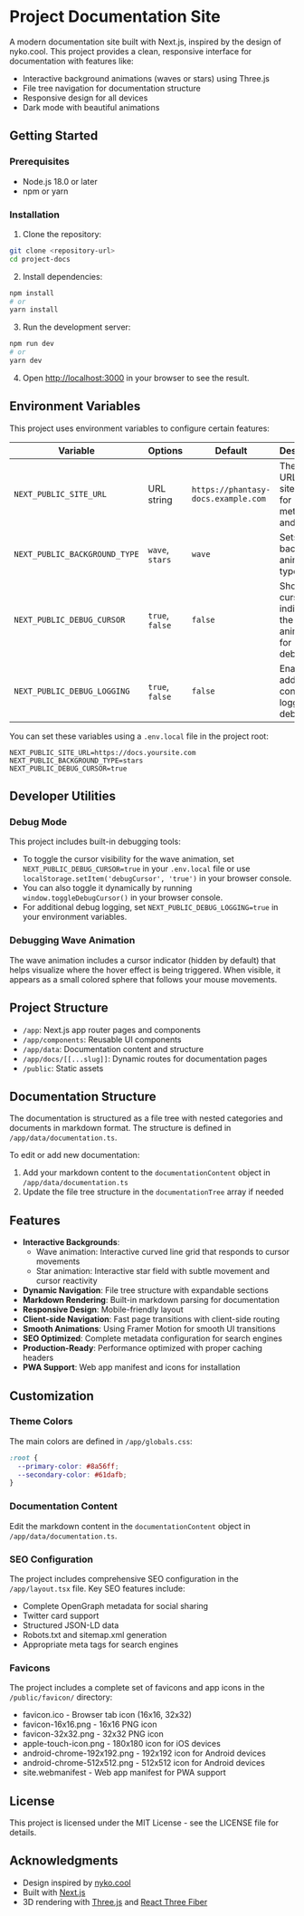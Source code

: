 # Project Documentation Site

A modern documentation site built with Next.js, inspired by the design of nyko.cool. This project provides a clean, responsive interface for documentation with features like:

- Interactive background animations (waves or stars) using Three.js
- File tree navigation for documentation structure
- Responsive design for all devices
- Dark mode with beautiful animations

## Getting Started

### Prerequisites

- Node.js 18.0 or later
- npm or yarn

### Installation

1. Clone the repository:
```bash
git clone <repository-url>
cd project-docs
```

2. Install dependencies:
```bash
npm install
# or
yarn install
```

3. Run the development server:
```bash
npm run dev
# or
yarn dev
```

4. Open [http://localhost:3000](http://localhost:3000) in your browser to see the result.

## Environment Variables

This project uses environment variables to configure certain features:

| Variable | Options | Default | Description |
|----------|---------|---------|-------------|
| `NEXT_PUBLIC_SITE_URL` | URL string | `https://phantasy-docs.example.com` | The base URL of the site used for metadata and SEO |
| `NEXT_PUBLIC_BACKGROUND_TYPE` | `wave`, `stars` | `wave` | Sets the background animation type |
| `NEXT_PUBLIC_DEBUG_CURSOR` | `true`, `false` | `false` | Shows a cursor indicator on the wave animation for debugging |
| `NEXT_PUBLIC_DEBUG_LOGGING` | `true`, `false` | `false` | Enables additional console logging for debugging |

You can set these variables using a `.env.local` file in the project root:

```
NEXT_PUBLIC_SITE_URL=https://docs.yoursite.com
NEXT_PUBLIC_BACKGROUND_TYPE=stars
NEXT_PUBLIC_DEBUG_CURSOR=true
```

## Developer Utilities

### Debug Mode

This project includes built-in debugging tools:

- To toggle the cursor visibility for the wave animation, set `NEXT_PUBLIC_DEBUG_CURSOR=true` in your `.env.local` file or use `localStorage.setItem('debugCursor', 'true')` in your browser console.
- You can also toggle it dynamically by running `window.toggleDebugCursor()` in your browser console.
- For additional debug logging, set `NEXT_PUBLIC_DEBUG_LOGGING=true` in your environment variables.

### Debugging Wave Animation

The wave animation includes a cursor indicator (hidden by default) that helps visualize where the hover effect is being triggered. When visible, it appears as a small colored sphere that follows your mouse movements.

## Project Structure

- `/app`: Next.js app router pages and components
- `/app/components`: Reusable UI components
- `/app/data`: Documentation content and structure
- `/app/docs/[[...slug]]`: Dynamic routes for documentation pages
- `/public`: Static assets

## Documentation Structure

The documentation is structured as a file tree with nested categories and documents in markdown format. The structure is defined in `/app/data/documentation.ts`.

To edit or add new documentation:

1. Add your markdown content to the `documentationContent` object in `/app/data/documentation.ts`
2. Update the file tree structure in the `documentationTree` array if needed

## Features

- **Interactive Backgrounds**:
  - Wave animation: Interactive curved line grid that responds to cursor movements
  - Star animation: Interactive star field with subtle movement and cursor reactivity
- **Dynamic Navigation**: File tree structure with expandable sections
- **Markdown Rendering**: Built-in markdown parsing for documentation
- **Responsive Design**: Mobile-friendly layout
- **Client-side Navigation**: Fast page transitions with client-side routing
- **Smooth Animations**: Using Framer Motion for smooth UI transitions
- **SEO Optimized**: Complete metadata configuration for search engines
- **Production-Ready**: Performance optimized with proper caching headers
- **PWA Support**: Web app manifest and icons for installation

## Customization

### Theme Colors

The main colors are defined in `/app/globals.css`:

```css
:root {
  --primary-color: #8a56ff;
  --secondary-color: #61dafb;
}
```

### Documentation Content

Edit the markdown content in the `documentationContent` object in `/app/data/documentation.ts`.

### SEO Configuration

The project includes comprehensive SEO configuration in the `/app/layout.tsx` file. Key SEO features include:

- Complete OpenGraph metadata for social sharing
- Twitter card support
- Structured JSON-LD data
- Robots.txt and sitemap.xml generation
- Appropriate meta tags for search engines

### Favicons

The project includes a complete set of favicons and app icons in the `/public/favicon/` directory:

- favicon.ico - Browser tab icon (16x16, 32x32)
- favicon-16x16.png - 16x16 PNG icon
- favicon-32x32.png - 32x32 PNG icon
- apple-touch-icon.png - 180x180 icon for iOS devices
- android-chrome-192x192.png - 192x192 icon for Android devices
- android-chrome-512x512.png - 512x512 icon for Android devices
- site.webmanifest - Web app manifest for PWA support

## License

This project is licensed under the MIT License - see the LICENSE file for details.

## Acknowledgments

- Design inspired by [nyko.cool](https://www.nyko.cool/)
- Built with [Next.js](https://nextjs.org/)
- 3D rendering with [Three.js](https://threejs.org/) and [React Three Fiber](https://docs.pmnd.rs/react-three-fiber/)
